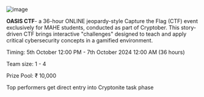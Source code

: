 ![image](https://github.com/user-attachments/assets/b87adf8d-2adf-4673-b565-df55cb1e58dc)


**OASIS CTF**- a 36-hour ONLINE jeopardy-style Capture the Flag (CTF) event exclusively for MAHE students, conducted as part of Cryptober. This story-driven CTF brings interactive "challenges" designed to teach and apply critical cybersecurity concepts in a gamified environment.

Timing: 5th October 12:00 PM - 7th October 2024 12:00 AM (36 hours)

Team size: 1 - 4

Prize Pool: ₹ 10,000

Top performers get direct entry into Cryptonite task phase
